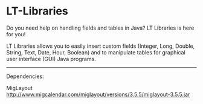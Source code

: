 # LT-Libraries

Do you need help on handling fields and tables in Java? LT Libraries is here for you!

LT Libraries allows you to easily insert custom fields (Integer, Long, Double, String, Text, Date, Hour, Boolean) and to manipulate tables for graphical user interface (GUI) Java programs.

----------------------------------------------------------------------------------

Dependencies:

MigLayout
http://www.migcalendar.com/miglayout/versions/3.5.5/miglayout-3.5.5.jar
